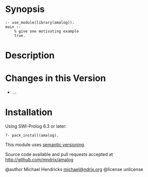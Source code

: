 # Synopsis

    :- use_module(library(amalog)).
    main :-
        % give one motivating example
        true.

# Description

# Changes in this Version

  * ...

# Installation

Using SWI-Prolog 6.3 or later:

    ?- pack_install(amalog).

This module uses [semantic versioning](http://semver.org/).

Source code available and pull requests accepted at
http://github.com/mndrix/amalog

@author Michael Hendricks <michael@ndrix.org>
@license unlicense
